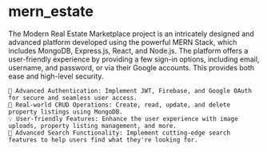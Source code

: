 # mern_estate
 
The Modern Real Estate Marketplace project is an intricately designed and advanced platform developed using the powerful MERN Stack, which includes MongoDB, Express.js, React, and Node.js. The platform offers a user-friendly experience by providing a few sign-in options, including email, username, and password, or via their Google accounts. This provides both ease and high-level security.

    🔑 Advanced Authentication: Implement JWT, Firebase, and Google OAuth for secure and seamless user access.
    🏡 Real-world CRUD Operations: Create, read, update, and delete property listings using MongoDB.
    💡 User-friendly Features: Enhance the user experience with image uploads, property listing management, and more.
    🚀 Advanced Search Functionality: Implement cutting-edge search features to help users find what they're looking for.
